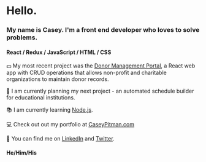 # Hello. 
### My name is Casey. I'm a front end developer who loves to solve problems. 

#### React / Redux / JavaScript / HTML / CSS

:dollar: My most recent project was the [Donor Management Portal](https://github.com/CaseyPitman/Donor-Management-Portal), a React web app with CRUD operations that allows non-profit and charitable organizations to maintain donor records.  
  
:bell: I am currently planning my next project - an automated schedule builder for educational institutions. 
 
:books: I am currently learning [Node.js](https://nodejs.org/en/).  

:computer: Check out out my portfolio at [CaseyPitman.com](https://www.caseypitman.com/)

:iphone: You can find me on [LinkedIn](https://www.linkedin.com/in/caseypitman/) and [Twitter](https://twitter.com/caseypitman11). 
   
   
#### He/Him/His

